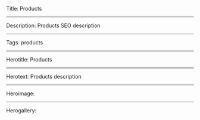 Title: Products

----

Description: Products SEO description

----

Tags: products

----

Herotitle: Products

----

Herotext: Products description

----

Heroimage: 

----

Herogallery: 